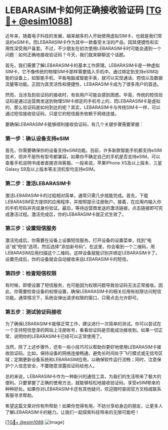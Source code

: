 # LEBARASIM卡如何正确接收验证码 [[TG💪+ @esim1088](https://t.me/s/esim1088)]

近年来，随着电子科技的发展，越来越多的人开始使用虚拟SIM卡，也就是我们常说的eSIM卡。而LEBARASIM卡作为其中一款备受关注的产品，因其便捷性和实用性深受用户喜爱。不过，不少朋友在初次使用LEBARASIM卡时可能会遇到一个问题：如何正确地接收验证码？今天，我们就来聊聊这个话题。

首先，我们需要了解LEBARASIM卡的基本工作原理。LEBARASIM卡是一种虚拟SIM卡，它不像传统的物理SIM卡那样需要插入手机中。通过绑定到支持eSIM功能的设备上，如智能手机、平板电脑或智能手表，就可以实现通话、短信以及数据流量等功能。正因为其灵活性和便捷性，LEBARASIM卡成为了很多用户的首选。

然而，当涉及到验证码的接收时，有些用户可能会感到困惑。毕竟，传统的短信验证码是通过运营商发送到物理SIM卡绑定的手机号上的，而LEBARASIM卡是虚拟的，那么验证码是如何到达的呢？其实，LEBARASIM卡与传统SIM卡一样，可以通过短信接收验证码，只是它的短信服务依赖于网络连接。

要确保LEBARASIM卡能够顺利接收验证码，有几个关键步骤需要掌握：

### 第一步：确认设备支持eSIM

首先，你需要确保你的设备支持eSIM功能。目前，许多新款智能手机都支持eSIM技术，但并不是所有型号都兼容。如果你不确定自己的手机是否支持eSIM，可以查看手机说明书或者直接咨询客服。一般来说，苹果iPhone XS及以上版本、三星Galaxy S9及以上版本等主流机型均支持eSIM。

### 第二步：激活LEBARASIM卡

激活LEBARASIM卡的过程相对简单，通常只需几步就能完成。首先，下载LEBARASIM官方提供的应用程序，并按照提示注册账户。接着，在应用内输入你的手机号码并完成身份验证。最后，等待运营商发送的激活链接，点击链接即可完成激活过程。激活完成后，你的LEBARASIM卡就正式生效了。

### 第三步：设置短信服务

激活完成后，你需要在设备上设置短信服务。打开设备的设置菜单，找到“电话”或“短信”选项，然后选择“添加新号码”。在这里，你会看到一个二维码，用LEBARASIM应用扫描这个二维码，这样设备就能识别并绑定LEBARASIM卡了。设置完成后，你的设备就会自动接收来自LEBARASIM卡的短信。

### 第四步：检查短信权限

有时候，即使设置了短信服务，也可能因为权限问题导致验证码无法正常接收。因此，你需要检查设备的权限设置，确保LEBARASIM卡的相关应用有权限访问短信功能。通常情况下，系统会弹出请求权限的窗口，只需点击允许即可。

### 第五步：测试验证码接收

为了确保LEBARASIM卡能够正常工作，建议进行一次简单的测试。你可以尝试在一个支持短信登录的网站上注册账号，看看验证码是否能成功接收到。如果一切正常，说明你的LEBARASIM卡已经可以正常使用了。

当然，除了上述步骤外，还有一些小技巧可以帮助你更好地使用LEBARASIM卡接收验证码。比如，保持设备的网络连接畅通，避免长时间处于飞行模式或无信号区域；定期更新设备系统和LEBARASIM应用，以确保软件运行流畅；同时，注意保护个人信息安全，不要随意泄露验证码给他人。

总的来说，LEBARASIM卡作为一种新兴的通信工具，为我们的生活带来了极大的便利。只要掌握了正确的使用方法，就能够轻松地接收验证码，享受eSIM带来的种种好处。如果你对LEBARASIM卡还有其他疑问，欢迎随时查阅官方文档或联系客服寻求帮助。

希望这篇文章对你有所帮助！如果你觉得有用，不妨分享给身边的朋友，让更多人了解LEBARASIM卡的魅力。让我们一起探索科技带来的无限可能吧！

[[TG💪+ @esim1088](https://t.me/s/esim1088) ![Image](https://i.postimg.cc/4NQfJmqS/Snipaste-2025-05-13-00-14-12.png)]